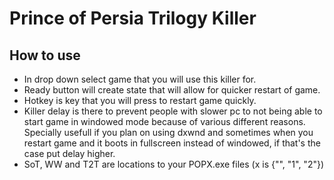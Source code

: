 # Prince of Persia Trilogy Killer

## How to use

* In drop down select game that you will use this killer for.
* Ready button will create state that will allow for quicker restart of game.
* Hotkey is key that you will press to restart game quickly.
* Killer delay is there to prevent people with slower pc to not being able to start game in windowed mode because of various different reasons. Specially usefull if you plan on using dxwnd and sometimes when you restart game and it boots in fullscreen instead of windowed, if that's the case put delay higher.
* SoT, WW and T2T are locations to your POPX.exe files (x is {"", "1", "2"})
